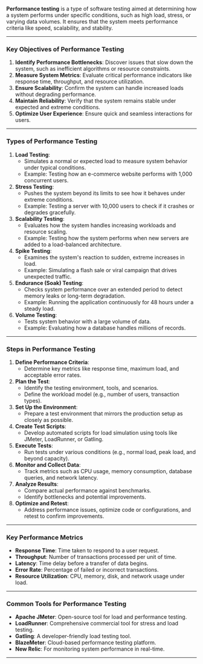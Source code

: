 **Performance testing** is a type of software testing aimed at determining how a system performs under specific conditions, such as high load, stress, or varying data volumes. It ensures that the system meets performance criteria like speed, scalability, and stability.

---

### **Key Objectives of Performance Testing**

1. **Identify Performance Bottlenecks**: Discover issues that slow down the system, such as inefficient algorithms or resource constraints.
2. **Measure System Metrics**: Evaluate critical performance indicators like response time, throughput, and resource utilization.
3. **Ensure Scalability**: Confirm the system can handle increased loads without degrading performance.
4. **Maintain Reliability**: Verify that the system remains stable under expected and extreme conditions.
5. **Optimize User Experience**: Ensure quick and seamless interactions for users.

---

### **Types of Performance Testing**

1. **Load Testing**:
    - Simulates a normal or expected load to measure system behavior under typical conditions.
    - Example: Testing how an e-commerce website performs with 1,000 concurrent users.
2. **Stress Testing**:
    - Pushes the system beyond its limits to see how it behaves under extreme conditions.
    - Example: Testing a server with 10,000 users to check if it crashes or degrades gracefully.
3. **Scalability Testing**:
    - Evaluates how the system handles increasing workloads and resource scaling.
    - Example: Testing how the system performs when new servers are added to a load-balanced architecture.
4. **Spike Testing**:
    - Examines the system's reaction to sudden, extreme increases in load.
    - Example: Simulating a flash sale or viral campaign that drives unexpected traffic.
5. **Endurance (Soak) Testing**:
    - Checks system performance over an extended period to detect memory leaks or long-term degradation.
    - Example: Running the application continuously for 48 hours under a steady load.
6. **Volume Testing**:
    - Tests system behavior with a large volume of data.
    - Example: Evaluating how a database handles millions of records.

---

### **Steps in Performance Testing**

1. **Define Performance Criteria**:
    - Determine key metrics like response time, maximum load, and acceptable error rates.
2. **Plan the Test**:
    - Identify the testing environment, tools, and scenarios.
    - Define the workload model (e.g., number of users, transaction types).
3. **Set Up the Environment**:
    - Prepare a test environment that mirrors the production setup as closely as possible.
4. **Create Test Scripts**:
    - Develop automated scripts for load simulation using tools like JMeter, LoadRunner, or Gatling.
5. **Execute Tests**:
    - Run tests under various conditions (e.g., normal load, peak load, and beyond capacity).
6. **Monitor and Collect Data**:
    - Track metrics such as CPU usage, memory consumption, database queries, and network latency.
7. **Analyze Results**:
    - Compare actual performance against benchmarks.
    - Identify bottlenecks and potential improvements.
8. **Optimize and Retest**:
    - Address performance issues, optimize code or configurations, and retest to confirm improvements.

---

### **Key Performance Metrics**

- **Response Time**: Time taken to respond to a user request.
- **Throughput**: Number of transactions processed per unit of time.
- **Latency**: Time delay before a transfer of data begins.
- **Error Rate**: Percentage of failed or incorrect transactions.
- **Resource Utilization**: CPU, memory, disk, and network usage under load.

---

### **Common Tools for Performance Testing**

- **Apache JMeter**: Open-source tool for load and performance testing.
- **LoadRunner**: Comprehensive commercial tool for stress and load testing.
- **Gatling**: A developer-friendly load testing tool.
- **BlazeMeter**: Cloud-based performance testing platform.
- **New Relic**: For monitoring system performance in real-time.

---